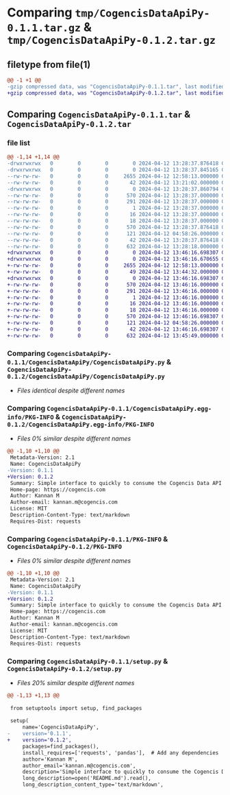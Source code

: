 # Comparing `tmp/CogencisDataApiPy-0.1.1.tar.gz` & `tmp/CogencisDataApiPy-0.1.2.tar.gz`

## filetype from file(1)

```diff
@@ -1 +1 @@
-gzip compressed data, was "CogencisDataApiPy-0.1.1.tar", last modified: Fri Apr 12 13:28:37 2024, max compression
+gzip compressed data, was "CogencisDataApiPy-0.1.2.tar", last modified: Fri Apr 12 13:46:16 2024, max compression
```

## Comparing `CogencisDataApiPy-0.1.1.tar` & `CogencisDataApiPy-0.1.2.tar`

### file list

```diff
@@ -1,14 +1,14 @@
-drwxrwxrwx   0        0        0        0 2024-04-12 13:28:37.876418 CogencisDataApiPy-0.1.1/
-drwxrwxrwx   0        0        0        0 2024-04-12 13:28:37.845165 CogencisDataApiPy-0.1.1/CogencisDataApiPy/
--rw-rw-rw-   0        0        0     2655 2024-04-12 12:58:13.000000 CogencisDataApiPy-0.1.1/CogencisDataApiPy/CogencisDataApiPy.py
--rw-rw-rw-   0        0        0       42 2024-04-12 13:21:02.000000 CogencisDataApiPy-0.1.1/CogencisDataApiPy/__init__.py
-drwxrwxrwx   0        0        0        0 2024-04-12 13:28:37.860794 CogencisDataApiPy-0.1.1/CogencisDataApiPy.egg-info/
--rw-rw-rw-   0        0        0      570 2024-04-12 13:28:37.000000 CogencisDataApiPy-0.1.1/CogencisDataApiPy.egg-info/PKG-INFO
--rw-rw-rw-   0        0        0      291 2024-04-12 13:28:37.000000 CogencisDataApiPy-0.1.1/CogencisDataApiPy.egg-info/SOURCES.txt
--rw-rw-rw-   0        0        0        1 2024-04-12 13:28:37.000000 CogencisDataApiPy-0.1.1/CogencisDataApiPy.egg-info/dependency_links.txt
--rw-rw-rw-   0        0        0       16 2024-04-12 13:28:37.000000 CogencisDataApiPy-0.1.1/CogencisDataApiPy.egg-info/requires.txt
--rw-rw-rw-   0        0        0       18 2024-04-12 13:28:37.000000 CogencisDataApiPy-0.1.1/CogencisDataApiPy.egg-info/top_level.txt
--rw-rw-rw-   0        0        0      570 2024-04-12 13:28:37.876418 CogencisDataApiPy-0.1.1/PKG-INFO
--rw-rw-rw-   0        0        0      121 2024-04-12 04:58:26.000000 CogencisDataApiPy-0.1.1/README.md
--rw-rw-rw-   0        0        0       42 2024-04-12 13:28:37.876418 CogencisDataApiPy-0.1.1/setup.cfg
--rw-rw-rw-   0        0        0      632 2024-04-12 13:28:18.000000 CogencisDataApiPy-0.1.1/setup.py
+drwxrwxrwx   0        0        0        0 2024-04-12 13:46:16.698307 CogencisDataApiPy-0.1.2/
+drwxrwxrwx   0        0        0        0 2024-04-12 13:46:16.670655 CogencisDataApiPy-0.1.2/CogencisDataApiPy/
+-rw-rw-rw-   0        0        0     2655 2024-04-12 12:58:13.000000 CogencisDataApiPy-0.1.2/CogencisDataApiPy/CogencisDataApiPy.py
+-rw-rw-rw-   0        0        0       49 2024-04-12 13:44:32.000000 CogencisDataApiPy-0.1.2/CogencisDataApiPy/__init__.py
+drwxrwxrwx   0        0        0        0 2024-04-12 13:46:16.698307 CogencisDataApiPy-0.1.2/CogencisDataApiPy.egg-info/
+-rw-rw-rw-   0        0        0      570 2024-04-12 13:46:16.000000 CogencisDataApiPy-0.1.2/CogencisDataApiPy.egg-info/PKG-INFO
+-rw-rw-rw-   0        0        0      291 2024-04-12 13:46:16.000000 CogencisDataApiPy-0.1.2/CogencisDataApiPy.egg-info/SOURCES.txt
+-rw-rw-rw-   0        0        0        1 2024-04-12 13:46:16.000000 CogencisDataApiPy-0.1.2/CogencisDataApiPy.egg-info/dependency_links.txt
+-rw-rw-rw-   0        0        0       16 2024-04-12 13:46:16.000000 CogencisDataApiPy-0.1.2/CogencisDataApiPy.egg-info/requires.txt
+-rw-rw-rw-   0        0        0       18 2024-04-12 13:46:16.000000 CogencisDataApiPy-0.1.2/CogencisDataApiPy.egg-info/top_level.txt
+-rw-rw-rw-   0        0        0      570 2024-04-12 13:46:16.698307 CogencisDataApiPy-0.1.2/PKG-INFO
+-rw-rw-rw-   0        0        0      121 2024-04-12 04:58:26.000000 CogencisDataApiPy-0.1.2/README.md
+-rw-rw-rw-   0        0        0       42 2024-04-12 13:46:16.698307 CogencisDataApiPy-0.1.2/setup.cfg
+-rw-rw-rw-   0        0        0      632 2024-04-12 13:45:49.000000 CogencisDataApiPy-0.1.2/setup.py
```

### Comparing `CogencisDataApiPy-0.1.1/CogencisDataApiPy/CogencisDataApiPy.py` & `CogencisDataApiPy-0.1.2/CogencisDataApiPy/CogencisDataApiPy.py`

 * *Files identical despite different names*

### Comparing `CogencisDataApiPy-0.1.1/CogencisDataApiPy.egg-info/PKG-INFO` & `CogencisDataApiPy-0.1.2/CogencisDataApiPy.egg-info/PKG-INFO`

 * *Files 0% similar despite different names*

```diff
@@ -1,10 +1,10 @@
 Metadata-Version: 2.1
 Name: CogencisDataApiPy
-Version: 0.1.1
+Version: 0.1.2
 Summary: Simple interface to quickly to consume the Cogencis Data API in python environment. This package provides several functions for accessing historical market data and reference data
 Home-page: https://cogencis.com
 Author: Kannan M
 Author-email: kannan.m@cogencis.com
 License: MIT
 Description-Content-Type: text/markdown
 Requires-Dist: requests
```

### Comparing `CogencisDataApiPy-0.1.1/PKG-INFO` & `CogencisDataApiPy-0.1.2/PKG-INFO`

 * *Files 0% similar despite different names*

```diff
@@ -1,10 +1,10 @@
 Metadata-Version: 2.1
 Name: CogencisDataApiPy
-Version: 0.1.1
+Version: 0.1.2
 Summary: Simple interface to quickly to consume the Cogencis Data API in python environment. This package provides several functions for accessing historical market data and reference data
 Home-page: https://cogencis.com
 Author: Kannan M
 Author-email: kannan.m@cogencis.com
 License: MIT
 Description-Content-Type: text/markdown
 Requires-Dist: requests
```

### Comparing `CogencisDataApiPy-0.1.1/setup.py` & `CogencisDataApiPy-0.1.2/setup.py`

 * *Files 20% similar despite different names*

```diff
@@ -1,13 +1,13 @@
 
 from setuptools import setup, find_packages
 
 setup(
     name='CogencisDataApiPy',
-    version='0.1.1',
+    version='0.1.2',
     packages=find_packages(),
     install_requires=['requests', 'pandas'],  # Add any dependencies
     author='Kannan M',
     author_email='kannan.m@cogencis.com',
     description='Simple interface to quickly to consume the Cogencis Data API in python environment. This package provides several functions for accessing historical market data and reference data',
     long_description=open('README.md').read(),
     long_description_content_type='text/markdown',
```

